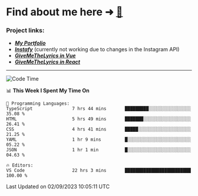 # Find about me here ➜ [🧑](https://pauabella.dev)

### Project links:
- ***[My Portfolio](https://pauabella.dev)***
- ***[Instafy](https://instafy.me)*** (currently not working due to changes in the Instagram API)
- ***[GiveMeTheLyrics in Vue](https://lyrics.pauabella.dev)***
- ***[GiveMeTheLyrics in React](https://pauabella.dev/GiveMeTheLyrics)***

---
<!--START_SECTION:waka-->
![Code Time](http://img.shields.io/badge/Code%20Time-2%2C409%20hrs%208%20mins-blue)

📊 **This Week I Spent My Time On** 

```text
💬 Programming Languages: 
TypeScript               7 hrs 44 mins       █████████░░░░░░░░░░░░░░░░   35.08 % 
HTML                     5 hrs 49 mins       ███████░░░░░░░░░░░░░░░░░░   26.41 % 
CSS                      4 hrs 41 mins       █████░░░░░░░░░░░░░░░░░░░░   21.25 % 
YAML                     1 hr 9 mins         █░░░░░░░░░░░░░░░░░░░░░░░░   05.22 % 
JSON                     1 hr 1 min          █░░░░░░░░░░░░░░░░░░░░░░░░   04.63 % 

🔥 Editors: 
VS Code                  22 hrs 3 mins       █████████████████████████   100.00 % 
```


 Last Updated on 02/09/2023 10:05:11 UTC
<!--END_SECTION:waka-->
